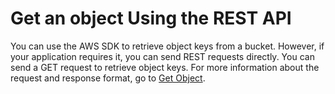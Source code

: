 # Get an object Using the REST API<a name="RetrieveObjSingleOpREST"></a>

You can use the AWS SDK to retrieve object keys from a bucket\. However, if your application requires it, you can send REST requests directly\. You can send a GET request to retrieve object keys\. For more information about the request and response format, go to [Get Object](https://docs.aws.amazon.com/AmazonS3/latest/API/RESTObjectGET.html)\.